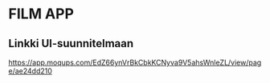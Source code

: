 # FILM APP

## Linkki UI-suunnitelmaan

https://app.moqups.com/EdZ66ynVrBkCbkKCNyva9V5ahsWnleZL/view/page/ae24dd210